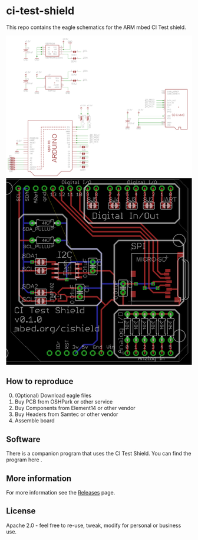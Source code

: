 # ci-test-shield
This repo contains the eagle schematics for the ARM mbed CI Test shield. 

![Schematic](./ci-test-shield-sch.PNG)
![Board Layout](./ci-test-shield-brd.PNG)


## How to reproduce
0. (Optional) Download eagle files
1. Buy PCB from OSHPark or other service
2. Buy Components from Element14 or other vendor
3. Buy Headers from Samtec or other vendor
4. Assemble board

## Software
There is a companion program that uses the CI Test Shield. You can find the program here <TODO>. 

## More information
For more information see the [Releases](/releases) page.

## License
Apache 2.0 - feel free to re-use, tweak, modify for personal or business use. 
